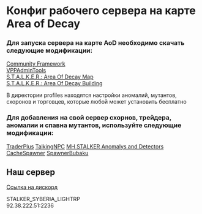 # Конфиг рабочего сервера на карте Area of Decay

### Для запуска сервера на карте AoD необходимо скачать следующие модификации:

[Community Framework](https://steamcommunity.com/sharedfiles/filedetails/?id=1559212036)\
[VPPAdminTools](https://steamcommunity.com/sharedfiles/filedetails/?id=1828439124)\
[S.T.A.L.K.E.R.: Area Of Decay Map](https://steamcommunity.com/sharedfiles/filedetails/?id=2871587357)\
[S.T.A.L.K.E.R.: Area Of Decay Building](https://steamcommunity.com/sharedfiles/filedetails/?id=2871588282)

В директории profiles находятся настройки аномалий, мутантов, схоронов и торговцев, которые любой может установить бесплатно

### Для добавления на свой сервер схорнов, трейдера, аномалии и спавна мутантов, используйте следующие модификации:

[TraderPlus](https://steamcommunity.com/sharedfiles/filedetails/?id=2458896948)
[TalkingNPC](https://steamcommunity.com/sharedfiles/filedetails/?id=2599373319)
[MH STALKER Anomalys and Detectors](https://steamcommunity.com/sharedfiles/filedetails/?id=3012329988)
[CacheSpawner](https://steamcommunity.com/sharedfiles/filedetails/?id=2768705995)
[SpawnerBubaku](https://steamcommunity.com/sharedfiles/filedetails/?id=2482312670)

## Наш сервер

[Cсылка на дискорд](https://discord.gg/aesHPnRYbk)

STALKER_SYBERIA_LIGHTRP\
92.38.222.51:2236
